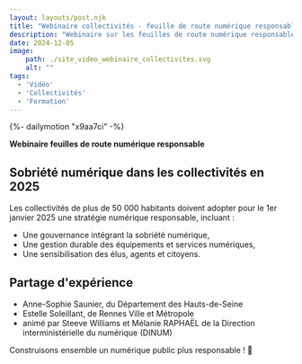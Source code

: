 ```yaml
---
layout: layouts/post.njk
title: "Webinaire collectivités - feuille de route numérique responsable"
description: "Webinaire sur les feuilles de route numérique responsable des collectivités, en partenariat avec TNT"
date: 2024-12-05
image:
    path: ./site_video_webinaire_collectivites.svg
    alt: ""
tags:
  - 'Vidéo'
  - 'Collectivités'
  - 'Formation'
---
```

<!-- intégraton vidéo dailymotion de la chaine de la DINUM -->
{%- dailymotion "x9aa7ci" -%}

<!-- légende de la vidéo-->
**Webinaire feuilles de route numérique responsable**

<!-- description-->

## Sobriété numérique dans les collectivités en 2025
Les collectivités de plus de 50 000 habitants doivent adopter pour le 1er janvier 2025 une stratégie numérique responsable, incluant :
* Une gouvernance intégrant la sobriété numérique,
* Une gestion durable des équipements et services numériques,
* Une sensibilisation des élus, agents et citoyens.

## Partage d'expérience
* Anne-Sophie Saunier, du Département des Hauts-de-Seine
* Estelle Soleillant, de Rennes Ville et Métropole
* animé par Steeve Williams et Mélanie RAPHAËL de la Direction interministérielle du numérique (DINUM)

Construisons ensemble un numérique public plus responsable ! 🤝

<!-- transcription-->
